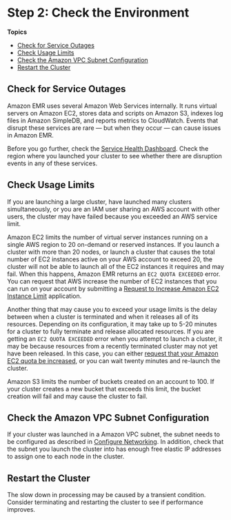 # Step 2: Check the Environment<a name="emr-troubleshoot-slow-2"></a>

**Topics**
+ [Check for Service Outages](#emr-troubleshoot-slow-2-outages)
+ [Check Usage Limits](#emr-troubleshoot-slow-2-limits)
+ [Check the Amazon VPC Subnet Configuration](#emr-troubleshoot-slow-2-vpc)
+ [Restart the Cluster](#emr-troubleshoot-slow-2-restart)

## Check for Service Outages<a name="emr-troubleshoot-slow-2-outages"></a>

 Amazon EMR uses several Amazon Web Services internally\. It runs virtual servers on Amazon EC2, stores data and scripts on Amazon S3, indexes log files in Amazon SimpleDB, and reports metrics to CloudWatch\. Events that disrupt these services are rare — but when they occur — can cause issues in Amazon EMR\. 

 Before you go further, check the [Service Health Dashboard](http://status.aws.amazon.com/)\. Check the region where you launched your cluster to see whether there are disruption events in any of these services\. 

## Check Usage Limits<a name="emr-troubleshoot-slow-2-limits"></a>

 If you are launching a large cluster, have launched many clusters simultaneously, or you are an IAM user sharing an AWS account with other users, the cluster may have failed because you exceeded an AWS service limit\. 

 Amazon EC2 limits the number of virtual server instances running on a single AWS region to 20 on\-demand or reserved instances\. If you launch a cluster with more than 20 nodes, or launch a cluster that causes the total number of EC2 instances active on your AWS account to exceed 20, the cluster will not be able to launch all of the EC2 instances it requires and may fail\. When this happens, Amazon EMR returns an `EC2 QUOTA EXCEEDED` error\. You can request that AWS increase the number of EC2 instances that you can run on your account by submitting a [Request to Increase Amazon EC2 Instance Limit](http://aws.amazon.com/contact-us/ec2-request/) application\. 

 Another thing that may cause you to exceed your usage limits is the delay between when a cluster is terminated and when it releases all of its resources\. Depending on its configuration, it may take up to 5\-20 minutes for a cluster to fully terminate and release allocated resources\. If you are getting an `EC2 QUOTA EXCEEDED` error when you attempt to launch a cluster, it may be because resources from a recently terminated cluster may not yet have been released\. In this case, you can either [request that your Amazon EC2 quota be increased](https://aws.amazon.com/contact-us/ec2-request/), or you can wait twenty minutes and re\-launch the cluster\. 

 Amazon S3 limits the number of buckets created on an account to 100\. If your cluster creates a new bucket that exceeds this limit, the bucket creation will fail and may cause the cluster to fail\. 

## Check the Amazon VPC Subnet Configuration<a name="emr-troubleshoot-slow-2-vpc"></a>

If your cluster was launched in a Amazon VPC subnet, the subnet needs to be configured as described in [Configure Networking](emr-plan-vpc-subnet.md)\. In addition, check that the subnet you launch the cluster into has enough free elastic IP addresses to assign one to each node in the cluster\.

## Restart the Cluster<a name="emr-troubleshoot-slow-2-restart"></a>

 The slow down in processing may be caused by a transient condition\. Consider terminating and restarting the cluster to see if performance improves\. 